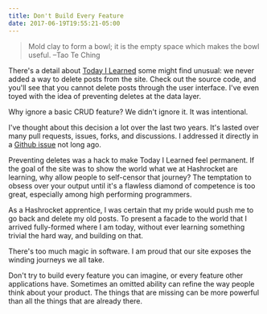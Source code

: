 ```yaml
---
title: Don't Build Every Feature
date: 2017-06-19T19:55:21-05:00
---
```


> Mold clay to form a bowl; it is the empty space which makes the bowl useful.
> –Tao Te Ching

There's a detail about [Today I Learned](https://til.hashrocket.com) some might
find unusual: we never added a way to delete posts from the site. Check out the
source code, and you'll see that you cannot delete posts through the user
interface. I've even toyed with the idea of preventing deletes at the data
layer.

Why ignore a basic CRUD feature? We didn't ignore it. It was intentional.

I've thought about this decision a lot over the last two years. It's lasted
over many pull requests, issues, forks, and discussions. I addressed it
directly in a [Github issue](https://github.com/hashrocket/hr-til/issues/31)
not long ago.

Preventing deletes was a hack to make Today I Learned feel permanent. If the
goal of the site was to show the world what we at Hashrocket are learning, why
allow people to self-censor that journey? The temptation to obsess over your
output until it's a flawless diamond of competence is too great, especially
among high performing programmers.

As a Hashrocket apprentice, I was certain that my pride would push me to go
back and delete my old posts. To present a facade to the world that I arrived
fully-formed where I am today, without ever learning something trivial the hard
way, and building on that.

There's too much magic in software. I am proud that our site exposes the
winding journeys we all take.

Don't try to build every feature you can imagine, or every feature other
applications have. Sometimes an omitted ability can refine the way people think
about your product. The things that are missing can be more powerful than all
the things that are already there.
